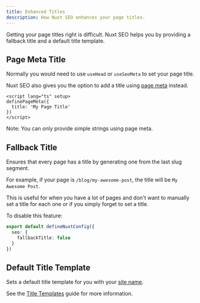```yaml
---
title: Enhanced Titles
description: How Nuxt SEO enhances your page titles.
---
```


Getting your page titles right is difficult. Nuxt SEO helps you by providing a fallback title and a default title template.

## Page Meta Title

Normally you would need to use `useHead` or `useSeoMeta` to set your page title. 

Nuxt SEO also gives you the option to add a title using [page meta](https://nuxt.com/docs/api/utils/define-page-meta) instead.

```vue [pages/index.vue]
<script lang="ts" setup>
definePageMeta({
  title: 'My Page Title'
})
</script>
```

Note: You can only provide simple strings using page meta.

## Fallback Title

Ensures that every page has a title by generating one from the last slug segment.

For example, if your page is `/blog/my-awesome-post`, the title will be `My Awesome Post`.

This is useful for when you have a lot of pages and don't want to manually set a title for each one
or if you simply forget to set a title.

To disable this feature:

```ts [nuxt.config.ts]
export default defineNuxtConfig({
  seo: {
    fallbackTitle: false
  }
})
```

## Default Title Template

Sets a default title template for you with your [site name](/site-config/guide/setting-site-config).

See the [Title Templates](/nuxt-seo/guides/title-templates) guide for more information.



